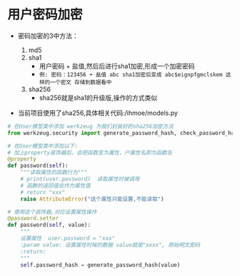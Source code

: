 # 用户密码加密
- 密码加密的3中方法：
    1. md5
    2. sha1
        - 用户密码 + 盐值,然后后进行sha1加密,形成一个加密密码
        - `例: 密码：123456 + 盐值 abc sha1加密后变成 abc$eignpfgmclskem 这样的一个密文 存储到数据看中` 
    3. sha256
        - sha256就是sha1的升级版,操作的方式类似
        
- 当前项目使用了sha256,具体相关代码:/ihmoe/models.py


```python
# 在User模型类中添加 werkzeug 为我们封装好的sha256加密方法
from werkzeug.security import generate_password_hash, check_password_hash

# 在User模型类中添加以下:
# 加上property装饰器后，会把函数变为属性，户属性名即为函数名
@property
def password(self):
    """读取属性的函数行为"""
    # print(user.password)  读取属性时被调用
    # 函数的返回值会作为属性值
    # return "xxx"
    raise AttributeError("这个属性只能设置,不能读取")

# 使用这个装饰器,对应设置属性操作
@password.setter
def password(self, value):
    """
    设置属性  user.password = "xxx"
    :param value: 设置属性时候的数据 value就是"xxxx", 原始明文密码
    :return:
    """
    self.password_hash = generate_password_hash(value)
```